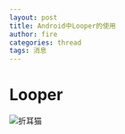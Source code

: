 ```yaml
---
layout: post
title: Android中Looper的使用
author: fire
categories: thread 
tags: 消息
---
```


Looper
===

![折耳猫](http://image.sideproject.cn/zheermao.jpg)